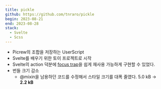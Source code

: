 ```yaml
---
title: pickle
github: https://github.com/tnraro/pickle
begin: 2023-08-21
end: 2023-08-28
stack:
  - Svelte
  - Scss
---
```

- Picrew의 조합을 저장하는 UserScript
- Svelte를 배우기 위한 토이 프로젝트로 시작
- Svelte의 action 덕분에 [focus trap](https://github.com/tnraro/pickle/blob/main/packages/ui/src/actions/focusTrap.ts)을 쉽게 재사용 가능하게 구현할 수 있었다.
- 번들 크기 감소
	- @mixin을 남용하던 코드를 수정해서 스타일 크기를 대폭 줄였다. 5.0 kB -> **2.2 kB**

